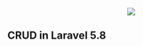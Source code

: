 <p align="center"><img src="https://laravel.com/assets/img/components/logo-laravel.svg"></p>

## CRUD in Laravel 5.8


